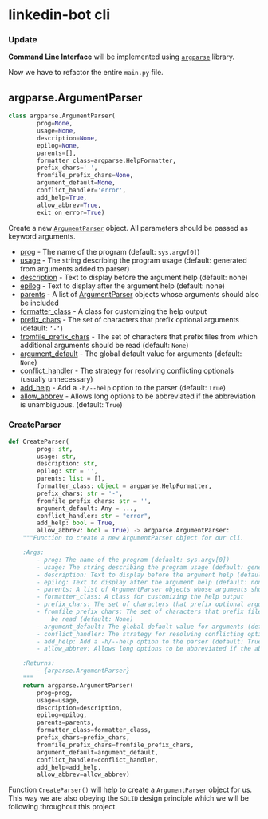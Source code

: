# linkedin-bot cli

### Update

**Command Line Interface** will be implemented using [`argparse`][_argparse] library.

Now we have to refactor the entire `main.py` file.

## argparse.ArgumentParser

```python
class argparse.ArgumentParser(
        prog=None,
        usage=None,
        description=None,
        epilog=None,
        parents=[],
        formatter_class=argparse.HelpFormatter,
        prefix_chars='-',
        fromfile_prefix_chars=None,
        argument_default=None,
        conflict_handler='error',
        add_help=True,
        allow_abbrev=True,
        exit_on_error=True)
```

Create a new [`ArgumentParser`][_argparse_argument_parser] object. All parameters should be passed as keyword arguments.

- [prog][_argparse_prog] - The name of the program (default: `sys.argv[0]`)
- [usage][_argparse_usage] - The string describing the program usage (default: generated from arguments added to parser)
- [description][_argparse_description] - Text to display before the argument help (default: none)
- [epilog][_argparse_epilog] - Text to display after the argument help (default: none)
- [parents][_argparse_parents] - A list of [ArgumentParser][_argparse_argument_parser] objects whose arguments should also be included
- [formatter_class][_argparse_formatter_class] - A class for customizing the help output
- [prefix_chars][_argparse_prefix_chars] - The set of characters that prefix optional arguments (default: `‘-‘`)
- [fromfile_prefix_chars][_argparse_fromfile_prefix_chars] - The set of characters that prefix files from which additional arguments should be read (default: `None`)
- [argument_default][_argparse_argument_default] - The global default value for arguments (default: `None`)
- [conflict_handler][_argparse_conflict_handler] - The strategy for resolving conflicting optionals (usually unnecessary)
- [add_help][_argparse_add_help] - Add a `-h/--help` option to the parser (default: `True`)
- [allow_abbrev][_argparse_allow_abbrev] - Allows long options to be abbreviated if the abbreviation is unambiguous. (default: `True`)

### CreateParser

```python
def CreateParser(
        prog: str,
        usage: str,
        description: str,
        epilog: str = '',
        parents: list = [],
        formatter_class: object = argparse.HelpFormatter,
        prefix_chars: str = '-',
        fromfile_prefix_chars: str = '',
        argument_default: Any = ...,
        conflict_handler: str = "error",
        add_help: bool = True,
        allow_abbrev: bool = True) -> argparse.ArgumentParser:
    """Function to create a new ArgumentParser object for our cli.

    :Args:
        - prog: The name of the program (default: sys.argv[0])
        - usage: The string describing the program usage (default: generated from arguments added to parser)
        - description: Text to display before the argument help (default: none)
        - epilog: Text to display after the argument help (default: none)
        - parents: A list of ArgumentParser objects whose arguments should also be included
        - formatter_class: A class for customizing the help output
        - prefix_chars: The set of characters that prefix optional arguments (default: ‘-‘)
        - fromfile_prefix_chars: The set of characters that prefix files from which additional arguments should
            be read (default: None)
        - argument_default: The global default value for arguments (default: None)
        - conflict_handler: The strategy for resolving conflicting optionals (usually unnecessary)
        - add_help: Add a -h/--help option to the parser (default: True)
        - allow_abbrev: Allows long options to be abbreviated if the abbreviation is unambiguous. (default: True)z

    :Returns:
        - {arparse.ArgumentParser}
    """
    return argparse.ArgumentParser(
        prog=prog,
        usage=usage,
        description=description,
        epilog=epilog,
        parents=parents,
        formatter_class=formatter_class,
        prefix_chars=prefix_chars,
        fromfile_prefix_chars=fromfile_prefix_chars,
        argument_default=argument_default,
        conflict_handler=conflict_handler,
        add_help=add_help,
        allow_abbrev=allow_abbrev)
```

Function `CreateParser()` will help to create a `ArgumentParser` object for us. This way we are also obeying the `SOLID` design
principle which we will be following throughout this project.

<!-- Definitions -->

[_argparse]: https://docs.python.org/3/library/argparse.html
[_argparse_argument_parser]: https://docs.python.org/3/library/argparse.html#argparse.ArgumentParser
[_argparse_prog]: https://docs.python.org/3/library/argparse.html#prog
[_argparse_usage]: https://docs.python.org/3/library/argparse.html#usage
[_argparse_description]: https://docs.python.org/3/library/argparse.html#description
[_argparse_epilog]: https://docs.python.org/3/library/argparse.html#epilog
[_argparse_parents]: https://docs.python.org/3/library/argparse.html#parents
[_argparse_formatter_class]: https://docs.python.org/3/library/argparse.html#formatter-class
[_argparse_prefix_chars]: https://docs.python.org/3/library/argparse.html#prefix-chars
[_argparse_fromfile_prefix_chars]: https://docs.python.org/3/library/argparse.html#fromfile-prefix-chars
[_argparse_argument_default]: https://docs.python.org/3/library/argparse.html#argument-default
[_argparse_conflict_handler]: https://docs.python.org/3/library/argparse.html#conflict-handler
[_argparse_add_help]: https://docs.python.org/3/library/argparse.html#add-help
[_argparse_allow_abbrev]: https://docs.python.org/3/library/argparse.html#allow-abbrev
